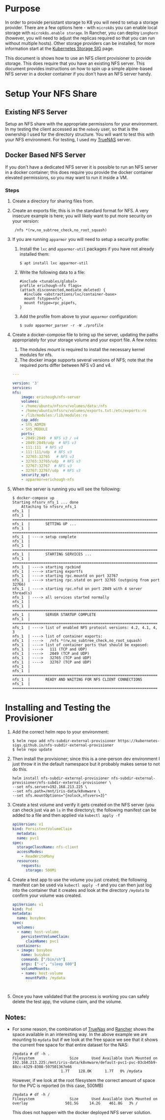 # Purpose
In order to provide persistant storage to K8 you will need to setup a storage provider. There are a few options here - with `microk8s` you can enable local storage with `microk8s.enable storage`. In Rancher, you can deploy `Longhorn` (however, you will need to adjust the replicas required so that you can run without multiple hosts). Other storage providers can be installed; for more information start at the [Kubernetes Storage SIG](https://github.com/kubernetes/community/tree/master/sig-storage) page.

This document is shows how to use an NFS client provisioner to provide storage. This does require that you have an existing NFS server. This document provides instructions on how to spin up a simple alpine-based NFS server in a docker container if you don't have an NFS server handy.

# Setup Your NFS Share

## Existing NFS Server
 Setup an NFS share with the appropriate permissions for your environment. In my testing the client accessed as the `nobody` user, so that is the ownership I used for the directory structure. You will want to test this with your NFS environment. For testing, I used my [TrueNAS](https://www.truenas.com) server.

## Docker Based NFS Server

If you don't have a dedicated NFS server it is possible to run an NFS server in a docker container; this does require you provide the docker container elevated permissions, so you may want to run it inside a VM.

### Steps
1. Create a directory for sharing files from.
2. Create an exports file; this is in the standard format for NFS. A very insecure example is here; you will likely want to put more security on your version:
	```
	 /nfs *(rw,no_subtree_check,no_root_squash)
	```
3. If you are running `apparmor` you will need to setup a security profile:
	1. Install the `lxc` and `apparmor-util` packages if you have not already installed them:
	   ```
	   $ apt install lxc apparmor-util
	   ```
	3. Write the following data to a file:
		```
		#include <tunables/global>
		profile erichough-nfs flags=(attach_disconnected,mediate_deleted) {
		  #include <abstractions/lxc/container-base>
	      mount fstype=nfs*,
	      mount fstype=rpc_pipefs,
		}
		```
	3. Add the profile from above to your `apparmor` configuration:
		```
		$ sudo apparmor_parser -r -W ./profile
		```
4. Create a docker-compose file to bring up the server, updating the paths appropriately for your storage volume and your export file. A few notes:
	1. The modules mount is required to install the necessary kernel modules for nfs.
	2. The docker image supports several versions of NFS; note that the required ports differ between NFS v3 and v4. 
	 
	```yaml
	---
	
	version: '3'
	services:
  	nfs:
    	image: erichough/nfs-server
    	volumes:
      	- /home/ubuntu/nfssrv/volumes/data:/nfs
      	- /home/ubuntu/nfssrv/volumes/exports.txt:/etc/exports:ro
      	- /lib/modules:/lib/modules:ro
    	cap_add:
      	- SYS_ADMIN
      	- SYS_MODULE
    	ports:
      	- 2049:2049  # NFS v3 / v4
      	- 2049:2049/udp  # NFS v3
      	- 111:111  # NFS v3
      	- 111:111/udp  # NFS v3
      	- 32765:32765   # NFS v3
      	- 32765:32765/udp  # NFS v3
      	- 32767:32767  # NFS v3
      	- 32767:32767/udp  # NFS v3
    	security_opt:
      	- apparmor=erichough-nfs
	```
5. When the server is running you will see the following:
	```
	$ docker-compose up
	Starting nfssrv_nfs_1 ... done
		Attaching to nfssrv_nfs_1
	nfs_1  |
	nfs_1  | ==================================================================
	nfs_1  |       SETTING UP ...
	nfs_1  | ==================================================================
	nfs_1  | ----> setup complete
	nfs_1  |
	nfs_1  | ==================================================================
	nfs_1  |       STARTING SERVICES ...
	nfs_1  | ==================================================================
	nfs_1  | ----> starting rpcbind
	nfs_1  | ----> starting exportfs
	nfs_1  | ----> starting rpc.mountd on port 32767
	nfs_1  | ----> starting rpc.statd on port 32765 (outgoing from port 32766)
	nfs_1  | ----> starting rpc.nfsd on port 2049 with 4 server thread(s)
	nfs_1  | ----> all services started normally
	nfs_1  |
	nfs_1  | ==================================================================
	nfs_1  |       SERVER STARTUP COMPLETE
	nfs_1  | ==================================================================
	nfs_1  | ----> list of enabled NFS protocol versions: 4.2, 4.1, 4, 3
	nfs_1  | ----> list of container exports:
	nfs_1  | ---->   /nfs *(rw,no_subtree_check,no_root_squash)
	nfs_1  | ----> list of container ports that should be exposed:
	nfs_1  | ---->   111 (TCP and UDP)
	nfs_1  | ---->   2049 (TCP and UDP)
	nfs_1  | ---->   32765 (TCP and UDP)
	nfs_1  | ---->   32767 (TCP and UDP)
	nfs_1  |
	nfs_1  | ==================================================================
	nfs_1  |       READY AND WAITING FOR NFS CLIENT CONNECTIONS
	nfs_1  | ==================================================================
	```
	
# Installing and Testing the Provisioner
1. Add the correct helm repo to your environment: 
	```
	$ helm repo add nfs-subdir-external-provisioner https://kubernetes-sigs.github.io/nfs-subdir-external-provisioner
	$ helm repo update
	```
2. Then install the provisioner; since this is a one-person dev environment I just throw it in the default namespace but it probably makes sense to not do this.
	```
	helm install nfs-subdir-external-provisioner nfs-subdir-external-provisioner/nfs-subdir-external-provisioner \
    --set nfs.server=192.168.213.225 \
    --set nfs.path=/mnt/iris-data/k8vmware \
	--set nfs.mountOptions="{nolock,nfsvers=3}"
	```
3. Create a test volume and verify it gets created on the NFS server (you can check just via an `ls` in the directory); the following manifest can be added to a file and then applied via `kubectl apply -f`
	```yaml
	apiVersion: v1
	kind: PersistentVolumeClaim
	  metadata:
  	  name: pvc1
	spec:
      storageClassName: nfs-client
      accessModes:
        - ReadWriteMany
      resources:
        requests:
          storage: 500Mi
	```
	
4. Create a test app to use the volume you just created; the following manifest can be used via `kubectl apply -f` and you can then just log into the container that it creates and look at the directory `/mydata` to confirm your volume was created.
	```yaml
	apiVersion: v1
    kind: Pod
    metadata:
      name: busybox
    spec:
      volumes:
      - name: host-volume
        persistentVolumeClaim:
          claimName: pvc1
      containers:
      - image: busybox
        name: busybox
        command: ["/bin/sh"]
        args: ["-c", "sleep 600"]
        volumeMounts:
        - name: host-volume
          mountPath: /mydata
		  ```
		  
5. Once you have validated that the process is working you can safely delete the test app, the volume claim, and the volume.

## Notes:
* For some reason, the combination of [TrueNas](https://www.truenas.com) and [Rancher](https://www.rancher.com) shows the space available in an interesting way. In the above example we are mounting to `mydata` but if we look at the free space we see that it shows the current free space for that entire dataset for the NAS:

	```
	/mydata # df -h .
	Filesystem                Size      Used Available Use% Mounted on
	192.168.213.225:/mnt/iris-data/k8vmware/default-pvc1-pvc-03cb45b9-88cc-4329-8308-597501367e66
                          1.7T    128.0K      1.7T   0% /mydata
	 ```
						  
	However, if we look at the root filesystem the correct amount of space for the PVC is reported (in this case, 500MB)

	```
	/mydata # df -h /
	Filesystem                Size      Used Available Use% Mounted on
	overlay                 501.5G     14.2G    461.8G   3% /
	```
	
	This does not happen with the docker deployed NFS server solution.
	